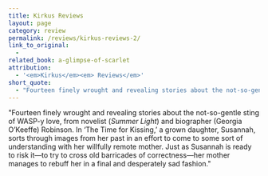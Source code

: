 ```yaml
---
title: Kirkus Reviews
layout: page
category: review
permalink: /reviews/kirkus-reviews-2/
link_to_original:
  - 
related_book: a-glimpse-of-scarlet
attribution:
  - '<em>Kirkus</em><em> Reviews</em>'
short_quote:
  - "Fourteen finely wrought and revealing stories about the not-so-gentle sting of WASP-y love, from novelist (<em>Summer Light</em>) and biographer (Georgia O’Keeffe) Robinson."
---
```

 "Fourteen finely wrought and revealing stories about the not-so-gentle sting of WASP-y love, from novelist (<em>Summer Light</em>) and biographer (Georgia O’Keeffe) Robinson. In ‘The Time for Kissing,’ a grown daughter, Susannah, sorts through images from her past in an effort to come to some sort of understanding with her willfully remote mother. Just as Susannah is ready to risk it—to try to cross old barricades of correctness—her mother manages to rebuff her in a final and desperately sad fashion."

